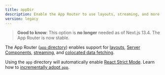 ```yaml
---
title: appDir
description: Enable the App Router to use layouts, streaming, and more.
version: legacy
---
```


> **Good to know**: This option is **no longer** needed as of Next.js 13.4. The App Router is now stable.

The App Router ([`app` directory](/docs/app)) enables support for [layouts](/docs/app/api-reference/file-conventions/layout), [Server Components](/docs/app/getting-started/server-and-client-components), [streaming](/docs/app/api-reference/file-conventions/loading), and [colocated data fetching](/docs/app/getting-started/fetching-data).

Using the `app` directory will automatically enable [React Strict Mode](https://react.dev/reference/react/StrictMode). Learn how to [incrementally adopt `app`](/docs/app/guides/migrating/app-router-migration#migrating-from-pages-to-app).
